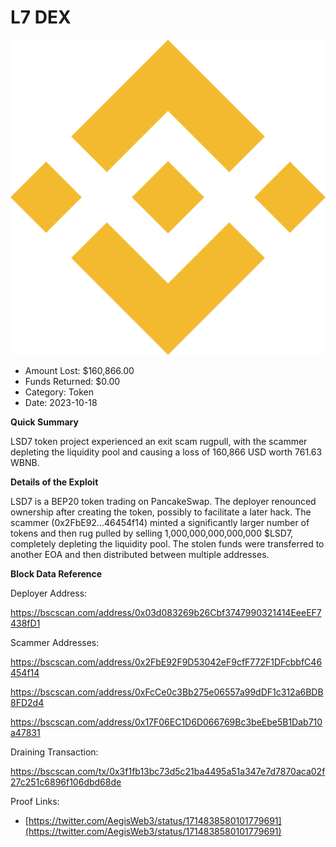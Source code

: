 # L7 DEX
![L7 DEX](/rektimages/LSD7-Token-Rugpull.png)
- Amount Lost: $160,866.00
- Funds Returned: $0.00
- Category: Token
- Date: 2023-10-18

**Quick Summary**

LSD7 token project experienced an exit scam rugpull, with the scammer depleting the liquidity pool and causing a loss of 160,866 USD worth 761.63 WBNB.

  


 **Details of the Exploit**

LSD7 is a BEP20 token trading on PancakeSwap. The deployer renounced ownership after creating the token, possibly to facilitate a later hack. The scammer (0x2FbE92...46454f14) minted a significantly larger number of tokens and then rug pulled by selling 1,000,000,000,000,000 $LSD7, completely depleting the liquidity pool. The stolen funds were transferred to another EOA and then distributed between multiple addresses.

  


 **Block Data Reference**

Deployer Address:

https://bscscan.com/address/0x03d083269b26Cbf3747990321414EeeEF7438fD1

  


Scammer Addresses:

https://bscscan.com/address/0x2FbE92F9D53042eF9cfF772F1DFcbbfC46454f14

https://bscscan.com/address/0xFcCe0c3Bb275e06557a99dDF1c312a6BDB8FD2d4

https://bscscan.com/address/0x17F06EC1D6D066769Bc3beEbe5B1Dab710a47831

  


Draining Transaction:

https://bscscan.com/tx/0x3f1fb13bc73d5c21ba4495a51a347e7d7870aca02f27c251c6896f106dbd68de


Proof Links:
- [https://twitter.com/AegisWeb3/status/1714838580101779691](https://twitter.com/AegisWeb3/status/1714838580101779691)


